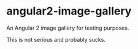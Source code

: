 # angular2-image-gallery
An Angular 2 image gallery for testing purposes.

This is not serious and probably sucks.
